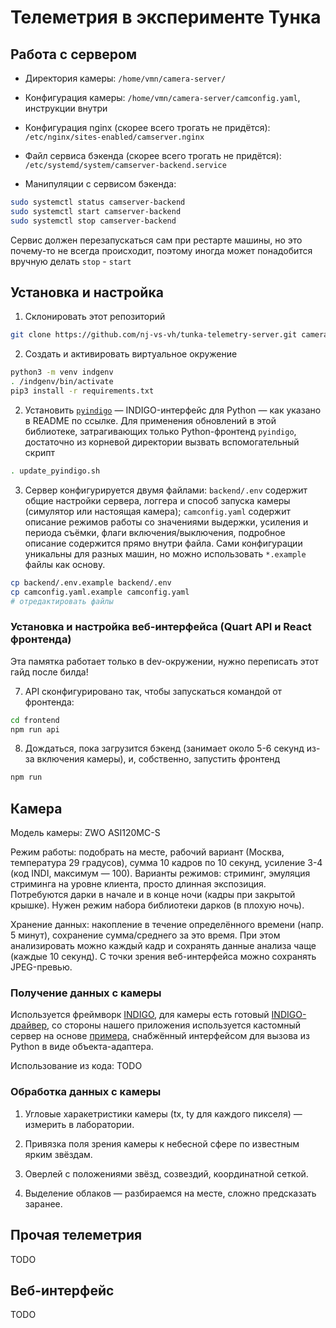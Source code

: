 # Телеметрия в эксперименте Тунка

## Работа с сервером

* Директория камеры: `/home/vmn/camera-server/`

* Конфигурация камеры: `/home/vmn/camera-server/camconfig.yaml`, инструкции внутри

* Конфигурация nginx (скорее всего трогать не придётся): `/etc/nginx/sites-enabled/camserver.nginx`

* Файл сервиса бэкенда (скорее всего трогать не придётся): `/etc/systemd/system/camserver-backend.service`

* Манипуляции с сервисом бэкенда:

```bash
sudo systemctl status camserver-backend
sudo systemctl start camserver-backend
sudo systemctl stop camserver-backend
```

Сервис должен перезапускаться сам при рестарте машины, но это почему-то не всегда происходит, поэтому иногда может понадобится вручную делать `stop` - `start`


## Установка и настройка

1. Склонировать этот репозиторий

```bash
git clone https://github.com/nj-vs-vh/tunka-telemetry-server.git camera-server
```

2. Создать и активировать виртуальное окружение

```bash
python3 -m venv indgenv
. /indgenv/bin/activate
pip3 install -r requirements.txt
```



2. Установить [`pyindigo`](https://github.com/nj-vs-vh/pyindigo) — INDIGO-интерфейс для Python — как указано в README по ссылке. Для применения обновлений в этой библиотеке, затрагивающих только Python-фронтенд `pyindigo`, достаточно из корневой директории вызвать вспомогательный скрипт

```bash
. update_pyindigo.sh
```

3. Сервер конфигурируется двумя файлами: `backend/.env` содержит общие настройки сервера, логгера и способ запуска камеры (симулятор или настоящая камера); `camconfig.yaml` содержит описание режимов работы со значениями выдержки, усиления и периода съёмки, флаги включения/выключения, подробное описание содержится прямо внутри файла. Сами конфигурации уникальны для разных машин, но можно использовать `*.example` файлы как основу.

```bash
cp backend/.env.example backend/.env
cp camconfig.yaml.example camconfig.yaml
# отредактировать файлы
```

### Установка и настройка веб-интерфейса (Quart API и React фронтенда)

Эта памятка работает только в dev-окружении, нужно переписать этот гайд после билда!

7. API сконфигурировано так, чтобы запускаться командой от фронтенда:

```bash
cd frontend
npm run api
```

8. Дождаться, пока загрузится бэкенд (занимает около 5-6 секунд из-за включения камеры), и, собственно, запустить фронтенд

```bash
npm run
```

## Камера

Модель камеры: ZWO ASI120MC-S

Режим работы: подобрать на месте, рабочий вариант (Москва, температура 29 градусов), сумма 10 кадров по 10 секунд, усиление 3-4 (код INDI, максимум — 100). Варианты режимов: стриминг, эмуляция стриминга на уровне клиента, просто длинная экспозиция. Потребуются дарки в начале и в конце ночи (кадры при закрытой крышке). Нужен режим набора библиотеки дарков (в плохую ночь).

Хранение данных: накопление в течение определённого времени (напр. 5 минут), сохранение сумма/среднего за это время. При этом анализировать можно каждый кадр и сохранять данные анализа чаще (каждые 10 секунд). С точки зрения веб-интерфейса можно сохранять JPEG-превью.

### Получение данных с камеры

Используется фреймворк [INDIGO](https://github.com/indigo-astronomy/indigo), для камеры есть готовый [INDIGO-драйвер](https://github.com/indigo-astronomy/indigo/tree/master/indigo_drivers/ccd_asi), со стороны нашего приложения используется кастомный сервер на основе [примера](https://github.com/indigo-astronomy/indigo/blob/master/indigo_examples/dynamic_driver_client.c), снабжённый интерфейсом для вызова из Python в виде объекта-адаптера.

Использование из кода: TODO

### Обработка данных с камеры

1. Угловые харакетристики камеры (tx, ty для каждого пикселя) — измерить в лаборатории.

2. Привязка поля зрения камеры к небесной сфере по известным ярким звёздам.

3. Оверлей с положениями звёзд, созвездий, координатной сеткой.

4. Выделение облаков — разбираемся на месте, сложно предсказать заранее.

## Прочая телеметрия

TODO

## Веб-интерфейс

TODO

